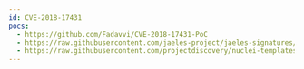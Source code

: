 ```yaml
---
id: CVE-2018-17431
pocs:
  - https://github.com/Fadavvi/CVE-2018-17431-PoC
  - https://raw.githubusercontent.com/jaeles-project/jaeles-signatures/master/cves/comodo-utmc-rce-cve-2018-17431.yaml
  - https://raw.githubusercontent.com/projectdiscovery/nuclei-templates/master/cves/2018/CVE-2018-17431.yaml
---
```

